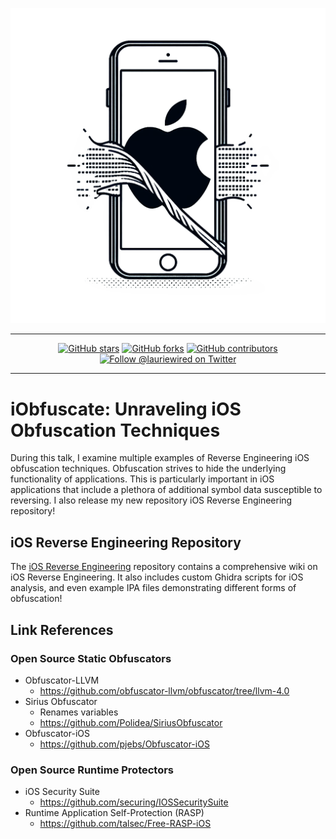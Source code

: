 <div align="center">

![logo](images/logo.png)

---

[![GitHub stars](https://img.shields.io/github/stars/LaurieWired/ObjectiveByTheSea2023)](https://github.com/LaurieWired/iOS_Reverse_Engineering/stargazers)
[![GitHub forks](https://img.shields.io/github/forks/LaurieWired/ObjectiveByTheSea2023)](https://github.com/LaurieWired/iOS_Reverse_Engineering/network/members)
[![GitHub contributors](https://img.shields.io/github/contributors/LaurieWired/ObjectiveByTheSea2023)](https://github.com/LaurieWired/iOS_Reverse_Engineering/graphs/contributors)
[![Follow @lauriewired on Twitter](https://img.shields.io/twitter/follow/lauriewired?style=social)](https://twitter.com/lauriewired)

</div>

---

# iObfuscate: Unraveling iOS Obfuscation Techniques

During this talk, I examine multiple examples of Reverse Engineering iOS obfuscation techniques. Obfuscation strives to hide the underlying functionality of applications. This is particularly important in iOS applications that include a plethora of additional symbol data susceptible to reversing. I also release my new repository iOS Reverse Engineering repository!

## iOS Reverse Engineering Repository
The [iOS Reverse Engineering](https://github.com/LaurieWired/iOS_Reverse_Engineering) repository contains a comprehensive wiki on iOS Reverse Engineering. It also includes custom Ghidra scripts for iOS analysis, and even example IPA files demonstrating different forms of obfuscation!

## Link References
### Open Source Static Obfuscators
- Obfuscator-LLVM
  - https://github.com/obfuscator-llvm/obfuscator/tree/llvm-4.0
- Sirius Obfuscator
  - Renames variables
  - https://github.com/Polidea/SiriusObfuscator
- Obfuscator-iOS
  - https://github.com/pjebs/Obfuscator-iOS

### Open Source Runtime Protectors
- iOS Security Suite
  - https://github.com/securing/IOSSecuritySuite
- Runtime Application Self-Protection (RASP)
  - https://github.com/talsec/Free-RASP-iOS


